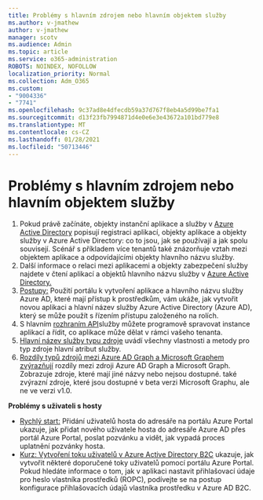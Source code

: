 ```yaml
---
title: Problémy s hlavním zdrojem nebo hlavním objektem služby
ms.author: v-jmathew
author: v-jmathew
manager: scotv
ms.audience: Admin
ms.topic: article
ms.service: o365-administration
ROBOTS: NOINDEX, NOFOLLOW
localization_priority: Normal
ms.collection: Adm_O365
ms.custom:
- "9004336"
- "7741"
ms.openlocfilehash: 9c37ad8e4dfecdb59a37d767f8eb4a5d99be7fa1
ms.sourcegitcommit: d13f23fb7994871d4e0e6e3e43672a101bd779e8
ms.translationtype: MT
ms.contentlocale: cs-CZ
ms.lasthandoff: 01/28/2021
ms.locfileid: "50713446"
---
```

# <a name="issues-with-a-resource-or-service-principal"></a>Problémy s hlavním zdrojem nebo hlavním objektem služby

1. Pokud právě začínáte, objekty instanční aplikace a služby v [Azure Active Directory](https://docs.microsoft.com/azure/active-directory/develop/app-objects-and-service-principals) popisují registraci aplikací, objekty aplikace a objekty služby v Azure Active Directory: co to jsou, jak se používají a jak spolu souvisejí. Scénář s příkladem více tenantů také znázorňuje vztah mezi objektem aplikace a odpovídajícími objekty hlavního názvu služby.
2. Další informace o relaci mezi aplikacemi a objekty zabezpečení služby najdete v čtení aplikací a objektů hlavního názvu služby v [Azure Active Directory.](https://docs.microsoft.com/azure/active-directory/develop/app-objects-and-service-principals)
3. [Postupy:](https://docs.microsoft.com/azure/active-directory/develop/howto-create-service-principal-portal) Použití portálu k vytvoření aplikace a hlavního názvu služby Azure AD, které mají přístup k prostředkům, vám ukáže, jak vytvořit novou aplikaci a hlavní název služby Azure Active Directory (Azure AD), který se může použít s řízením přístupu založeného na rolích.
4. S hlavním [rozhraním API](https://docs.microsoft.com/graph/api/resources/serviceprincipal)služby můžete programově spravovat instance aplikací a řídit, co aplikace může dělat v rámci vašeho tenanta.
5. [Hlavní název služby typu zdroje](https://docs.microsoft.com/graph/api/resources/serviceprincipal) uvádí všechny vlastnosti a metody pro typ zdroje hlavní atribut služby.
6. [Rozdíly typů zdrojů mezi Azure AD Graph a Microsoft Graphem zvýrazňují](https://docs.microsoft.com/graph/migrate-azure-ad-graph-resource-differences) rozdíly mezi zdroji Azure AD Graph a Microsoft Graph. Zobrazuje zdroje, které mají jiné názvy nebo nejsou dostupné. také zvýrazní zdroje, které jsou dostupné v beta verzi Microsoft Graphu, ale ne ve verzi v1.0.

**Problémy s uživateli s hosty**

- [Rychlý start:](https://docs.microsoft.com/azure/active-directory/external-identities/b2b-quickstart-add-guest-users-portal#prerequisites) Přidání uživatelů hosta do adresáře na portálu Azure Portal ukazuje, jak přidat nového uživatele hosta do adresáře Azure AD přes portál Azure Portal, poslat pozvánku a vidět, jak vypadá proces uplatnění pozvánky hosta.
- [Kurz: Vytvoření toku uživatelů v Azure Active Directory B2C](https://docs.microsoft.com/azure/active-directory-b2c/tutorial-create-user-flows) ukazuje, jak vytvořit některé doporučené toky uživatelů pomocí portálu Azure Portal. Pokud hledáte informace o tom, jak v aplikaci nastavit přihlašovací údaje pro heslo vlastníka prostředků (ROPC), podívejte se na postup konfigurace přihlašovacích údajů vlastníka prostředku v Azure AD B2C.
